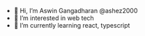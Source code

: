 - 👋 Hi, I’m Aswin Gangadharan @ashez2000
- 👀 I’m interested in web tech
- 🌱 I’m currently learning react, typescript

<!---
ashez2000/ashez2000 is a ✨ special ✨ repository because its `README.md` (this file) appears on your GitHub profile.
You can click the Preview link to take a look at your changes.
--->
